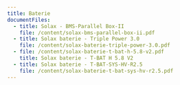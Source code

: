 ```yaml
---
title: Baterie
documentFiles:
  - title: Solax - BMS-Parallel Box-II
    file: /content/solax-bms-parallel-box-ii.pdf
  - title: Solax baterie - Triple Power 3.0
    file: /content/solax-baterie-triple-power-3.0.pdf
  - file: /content/solax-baterie-t-bat-h-5.8-v2.pdf
    title: Solax baterie - T-BAT H 5.8 V2
  - title: Solax baterie - T-BAT-SYS-HV-R2.5
    file: /content/solax-baterie-t-bat-sys-hv-r2.5.pdf
---
```

